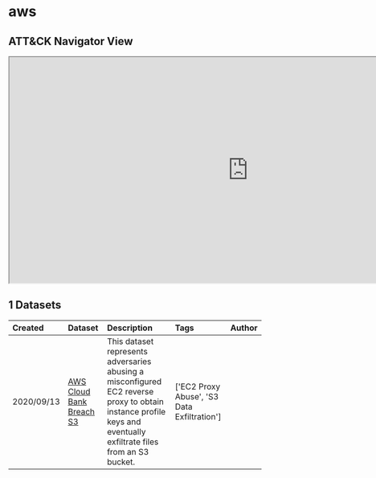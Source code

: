 # aws

## ATT&CK Navigator View

<iframe src="https://mitre-attack.github.io/attack-navigator/enterprise/#layerURL=https%3A%2F%2Fraw.githubusercontent.com%2FOTRF%2Fmordor%2Fmaster%2Fdocs%2Fnotebooks%2Fsmall%2F%2F.json&tabs=false&selecting_techniques=false" width="950" height="450"></iframe>

## 1 Datasets

|Created|Dataset|Description|Tags|Author|
| :---| :---| :---| :---| :---|
|2020/09/13 |[AWS Cloud Bank Breach S3](https://securitydatasets.com/notebooks/small/['aws']//SDAWS-200914011940.html) |This dataset represents adversaries abusing a misconfigured EC2 reverse proxy to obtain instance profile keys and eventually exfiltrate files from an S3 bucket. | ['EC2 Proxy Abuse', 'S3 Data Exfiltration']| |
